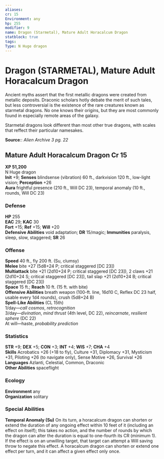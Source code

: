 ```yaml
---
aliases: 
cr: 15
Environment: any
hp: 255
modifier: 9
name: Dragon (Starmetal), Mature Adult Horacalcum Dragon
statblock: true
tags: 
Type: N Huge dragon  
---
```


# Dragon (STARMETAL), Mature Adult Horacalcum Dragon

Ancient myths assert that the first metallic dragons were created from metallic deposits. Draconic scholars hotly debate the merit of such tales, but less controversial is the existence of the rare creatures known as starmetal dragons. No one knows their origins, but they are most commonly found in especially remote areas of the galaxy.

Starmetal dragons look different than most other true dragons, with scales that reffect their particular namesakes.

**Source**:: _Alien Archive 3 pg. 22_

## Mature Adult Horacalcum Dragon Cr 15

**XP 51,200**  
N Huge dragon  
**Init** +9; **Senses** blindsense (vibration) 60 ft., darkvision 120 ft., low-light vision; **Perception** +26  
**Aura** frightful presence (210 ft., Will DC 23), temporal anomaly (10 ft., rounds, Will DC 23)

### Defense

**HP** 255  
**EAC** 29; **KAC** 30  
**Fort** +15; **Ref** +15; **Will** +20  
**Defensive Abilities** void adaptation; **DR** 15/magic; **Immunities** paralysis, sleep, slow, staggered; **SR** 26  

### Offense

**Speed** 40 ft., fly 200 ft. (Su, clumsy)  
**Melee** bite +27 (5d8+24 P; critical staggered \[DC 23\])  
**Multiattack** bite +21 (2d10+24 P; critical staggered \[DC 23\]), 2 claws +21 (2d10+24 S; critical staggered \[DC 23\]), tail slap +21 (2d10+24 B; critical staggered \[DC 23\])  
**Space** 15 ft.; **Reach** 10 ft. (15 ft. with bite)  
**Offensive Abilities** breath weapon (100-ft. line, 16d10 C, Reflex DC 23 half, usable every 1d4 rounds), crush (5d8+24 B)  
**Spell-Like Abilities** (CL 15th)  
1/day—_call cosmos_, _retrocognition_  
3/day—_divination_, _mind thrust_ (4th level, DC 22), _reincarnate_, _resilient sphere_ (DC 22)  
At will—haste, _probability prediction_

### Statistics

**STR** +9; **DEX** +5; **CON** +3; **INT** +4; **WIS** +7; **CHA** +4  
**Skills** Acrobatics +26 (+18 to fly), Culture +31, Diplomacy +31, Mysticism +31, Piloting +26 (to navigate only), Sense Motive +26, Survival +26  
**Languages** Azlanti, Celestial, Common, Draconic  
**Other Abilities** spaceflight

### Ecology

**Environment** any  
**Organization** solitary

### Special Abilities

**Temporal Anomaly (Su)** On its turn, a horacalcum dragon can shorten or extend the duration of any ongoing effect within 10 feet of it (including an effect on itself); this takes no action, and the number of rounds by which the dragon can alter the duration is equal to one-fourth its CR (minimum 1). If the effect is on an unwilling target, that target can attempt a Will saving throw to negate this effect. A horacalcum dragon can shorten or extend one effect per turn, and it can affect a given effect only once.
